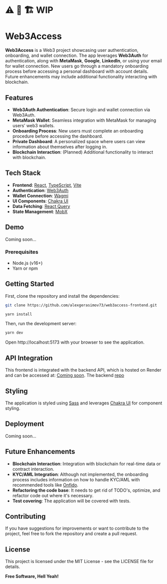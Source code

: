 # ⚠️ 🚧 🏗️ WIP

# Web3Access

**Web3Access** is a Web3 project showcasing user authentication, onboarding, and wallet connection.
The app leverages **Web3Auth** for authentication, along with **MetaMask**, **Google**, **LinkedIn**, or using your email for wallet connection.
New users go through a mandatory onboarding process before accessing a personal dashboard with account details.
Future enhancements may include additional functionality interacting with blockchain.

## Features

- **Web3Auth Authentication**: Secure login and wallet connection via Web3Auth.
- **MetaMask Wallet**: Seamless integration with MetaMask for managing users’ web3 wallets.
- **Onboarding Process**: New users must complete an onboarding procedure before accessing the dashboard.
- **Private Dashboard**: A personalized space where users can view information about themselves after logging in.
- **Blockchain Interaction**: (Planned) Additional functionality to interact with blockchain.

## Tech Stack

- **Frontend**: [React](https://reactjs.org/), [TypeScript](https://www.typescriptlang.org/), [Vite](https://vitejs.dev/)
- **Authentication**: [Web3Auth](https://web3auth.io/)
- **Wallet Connection**: [Wagmi](https://wagmi.sh/)
- **UI Components**: [Chakra UI](https://chakra-ui.com/)
- **Data Fetching**: [React Query](https://tanstack.com/query/v4)
- **State Management**: [MobX](https://mobx.js.org/README.html)

## Demo

Coming soon...

### Prerequisites

- Node.js (v16+)
- Yarn or npm

## Getting Started

First, clone the repository and install the dependencies:

```bash
git clone https://github.com/alexgerasimov73/web3access-frontend.git
```

```bash
yarn install
```

Then, run the development server:

```bash
yarn dev
```

Open http://localhost:5173 with your browser to see the application.

## API Integration

This frontend is integrated with the backend API, which is hosted on Render and can be accessed at: [Coming soon](). The backend [repo](https://github.com/alexgerasimov73/web3access-backend)

## Styling

The application is styled using [Sass](https://sass-lang.com/) and leverages [Chakra UI](https://chakra-ui.com/) for component styling.

## Deployment

Coming soon...

## Future Enhancements

- **Blockchain Interaction**: Integration with blockchain for real-time data or contract interaction.
- **KYC/AML Integration**: Although not implemented, the onboarding process includes information on how to handle KYC/AML with recommended tools like [Onfido](https://onfido.com/).
- **Refactoring the code base**: It needs to get rid of TODO's, optimize, and refactor code out where it's necessary.
- **Test covering**: The application will be covered with tests.

## Contributing

If you have suggestions for improvements or want to contribute to the project, feel free to fork the repository and create a pull request.

## License

This project is licensed under the MIT License - see the LICENSE file for details.

**Free Software, Hell Yeah!**
